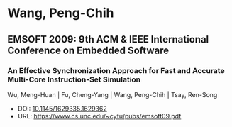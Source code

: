 # Wang, Peng-Chih

## EMSOFT 2009: 9th ACM & IEEE International Conference on Embedded Software

### An Effective Synchronization Approach for Fast and Accurate Multi-Core Instruction-Set Simulation
Wu, Meng-Huan | Fu, Cheng-Yang | Wang, Peng-Chih | Tsay, Ren-Song
* DOI: [10.1145/1629335.1629362](https://doi.org/10.1145/1629335.1629362)
* URL: <https://www.cs.unc.edu/~cyfu/pubs/emsoft09.pdf>

